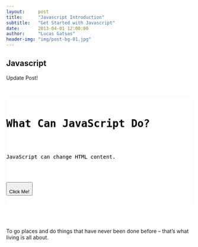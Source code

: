 ```yaml
---
layout:     post
title:      "Javascript Introduction"
subtitle:   "Get Started with Javascript"
date:       2013-04-01 12:00:00
author:     "Lucas Gatsas"
header-img: "img/post-bg-01.jpg"
---
```



<h2 class="section-heading">Javascript</h2>

Update Post!

<br> 

<div style="overflow:auto; height=200; width=100%;">
<pre style="color:black;background:white;"><pre>
<h1>What Can JavaScript Do?</h1>

<p id="demo">JavaScript can change HTML content.</p>

<button type="button"
onclick="document.getElementById('demo').innerHTML = 'Hello JavaScript!'">
Click Me!</button>
</pre></pre></div>

<br>








<span class="caption text-muted">To go places and do things that have never been done before – that’s what living is all about.</span>

